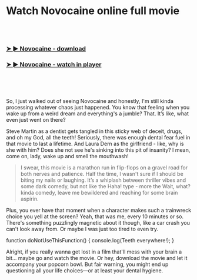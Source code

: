 <h1>Watch Novocaine online full movie</h1>


<br><br>

<h3><a href="https://Christophers-papotapri1987.github.io/ohwlpcncmw/">➤ ► Novocaine - download</a></h3> 
<h3><a href="https://Christophers-papotapri1987.github.io/ohwlpcncmw/">➤ ► Novocaine - watch in player</a></h3>


<br><br><br>


So, I just walked out of seeing Novocaine and honestly, I'm still kinda processing whatever chaos just happened. You know that feeling when you wake up from a weird dream and everything's a jumble? That. It’s like, what even just went on there?

Steve Martin as a dentist gets tangled in this sticky web of deceit, drugs, and oh my God, all the teeth! Seriously, there was enough dental fear fuel in that movie to last a lifetime. And Laura Dern as the girlfriend - like, why is she with him? Does she not see he's sinking into this pit of insanity? I mean, come on, lady, wake up and smell the mouthwash!

> I swear, this movie is a marathon run in flip-flops on a gravel road for both nerves and patience. Half the time, I wasn't sure if I should be biting my nails or laughing. It’s a whiplash between thriller vibes and some dark comedy, but not like the Haha! type - more the Wait, what? kinda comedy, leave me bewildered and reaching for some brain aspirin.

Plus, you ever have that moment when a character makes such a trainwreck choice you yell at the screen? Yeah, that was me, every 10 minutes or so. There's something puzzlingly magnetic about it though, like a car crash you can't look away from. Or maybe I was just too tired to even try.

function doNotUseThisFunction() {
    console.log(Teeth everywhere!);
}

Alright, if you really wanna get lost in a film that'll mess with your brain a bit... maybe go and watch the movie. Or hey, download the movie and let it accompany your popcorn bowl. But fair warning, you might end up questioning all your life choices—or at least your dental hygiene.
